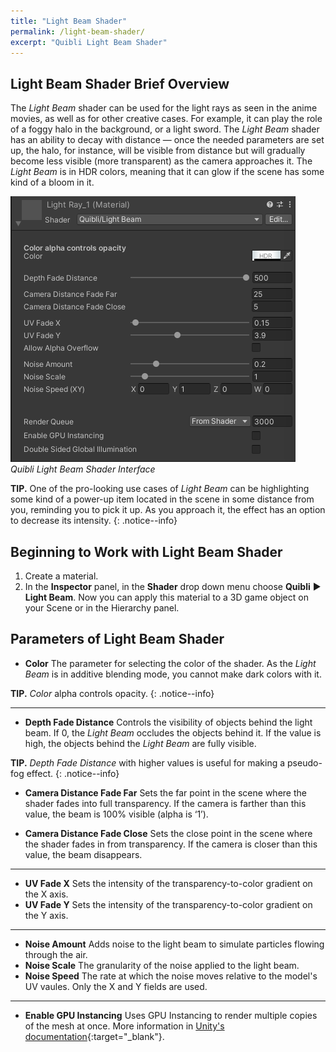 ```yaml
---
title: "Light Beam Shader"
permalink: /light-beam-shader/
excerpt: "Quibli Light Beam Shader"
---
```


## Light Beam Shader Brief Overview

The _Light Beam_ shader can be used for the light rays as seen in the anime movies, as well as for other creative cases. For example, it can play the role of a foggy halo in the background, or a light sword.
The _Light Beam_ shader has an ability to decay with distance — once the needed parameters are set up, the halo, for instance, will be visible from distance but will gradually become less visible (more transparent) as the camera approaches it.
The _Light Beam_ is in HDR colors, meaning that it can glow if the scene has some kind of a bloom in it.

![Quibli Light Beam Shader Interface](../assets/images/manual_images/quibli_light_beam_shader_interface.png)  
*Quibli Light Beam Shader Interface*

**TIP.** One of the pro-looking use cases of _Light Beam_ can be highlighting some kind of a power-up item located in the scene in some distance from you, reminding you to pick it up. As you approach it, the effect has an option to decrease its intensity.
{: .notice--info}

## Beginning to Work with Light Beam Shader

1. Create a material.
1. In the **Inspector** panel, in the **Shader** drop down menu choose **Quibli** ▶︎ **Light Beam**.
Now you can apply this material to a 3D game object on your Scene or in the Hierarchy panel.

## Parameters of Light Beam Shader

- **Color** The parameter for selecting the color of the shader. As the _Light Beam_ is in additive blending mode, you cannot make dark colors with it.

**TIP.** _Color_ alpha controls opacity.
{: .notice--info}

---

- **Depth Fade Distance** Controls the visibility of objects behind the light beam. If 0, the _Light Beam_ occludes the objects behind it. If the value is high, the objects behind the _Light Beam_ are fully visible.

**TIP.** _Depth Fade Distance_ with higher values is useful for making a pseudo-fog effect.
{: .notice--info}

- **Camera Distance Fade Far** Sets the far point in the scene where the shader fades into full transparency.  If the camera is farther than this value, the beam is 100% visible (alpha is ‘1’).

- **Camera Distance Fade Close** Sets the close point in the scene where the shader fades in from transparency. If the camera is closer than this value, the beam disappears.

---

- **UV Fade X** Sets the intensity of the transparency-to-color gradient on the X axis.
- **UV Fade Y** Sets the intensity of the transparency-to-color gradient on the Y axis.

---

- **Noise Amount** Adds noise to the light beam to simulate particles flowing through the air.
- **Noise Scale** The granularity of the noise applied to the light beam.
- **Noise Speed** The rate at which the noise moves relative to the model's UV vaules. Only the X and Y fields are used.

---

- **Enable GPU Instancing** Uses GPU Instancing to render multiple copies of the mesh at once. More information in [Unity's documentation](https://docs.unity3d.com/Manual/GPUInstancing.html){:target="_blank"}.
